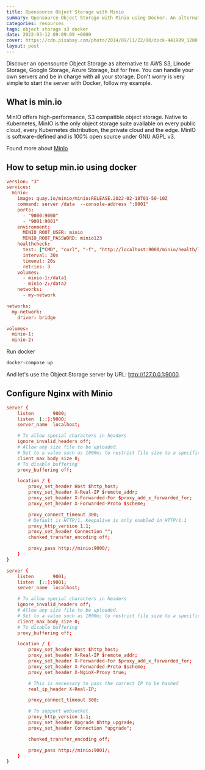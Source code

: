 ```yaml
---
title: Opensource Object Storage with Minio
summary: Opensource Object Storage with Minio using Docker. An alternative to AWS S3, Linode Storage, Google Storage, Azure Storage.
categories: resources
tags: object storage s3 docker
date: 2022-03-12 09:09:09 +0000
cover: https://cdn.pixabay.com/photo/2014/09/11/22/00/dock-441989_1280.jpg
layout: post
---
```


Discover an opensource Object Storage as alternative to AWS S3, Linode Storage, Google Storage, Azure Storage, but for free. You can handle your own servers and be in charge with all your storage. Don't worry is very simple to start the server with Docker, follow my example.

## What is min.io

MinIO offers high-performance, S3 compatible object storage.
Native to Kubernetes, MinIO is the only object storage suite available on every public cloud, every Kubernetes distribution, the private cloud and the edge. MinIO is software-defined and is 100% open source under GNU AGPL v3.

Found more about [MinIo](https://min.io/)

## How to setup min.io using docker


```conf
version: "3"
services:
  minio:
    image: quay.io/minio/minio:RELEASE.2022-02-18T01-50-10Z
    command: server /data  --console-address ":9001"
    ports:
      - "9000:9000"
      - "9001:9001"
    environment:
      MINIO_ROOT_USER: minio
      MINIO_ROOT_PASSWORD: minio123
    healthcheck:
      test: ["CMD", "curl", "-f", "http://localhost:9000/minio/health/live"]
      interval: 30s
      timeout: 20s
      retries: 3
    volumes:
      - minio-1:/data1
      - minio-2:/data2
    networks:
      - my-network

networks:
  my-network:
    driver: bridge

volumes:
  minio-1:
  minio-2:
```

Run docker

```sh
docker-compose up
```

And let's use the Object Storage server by URL:  http://127.0.0.1:9000.

## Configure Nginx with Minio

```conf
server {
    listen       9000;
    listen  [::]:9000;
    server_name  localhost;

    # To allow special characters in headers
    ignore_invalid_headers off;
    # Allow any size file to be uploaded.
    # Set to a value such as 1000m; to restrict file size to a specific value
    client_max_body_size 0;
    # To disable buffering
    proxy_buffering off;

    location / {
        proxy_set_header Host $http_host;
        proxy_set_header X-Real-IP $remote_addr;
        proxy_set_header X-Forwarded-For $proxy_add_x_forwarded_for;
        proxy_set_header X-Forwarded-Proto $scheme;

        proxy_connect_timeout 300;
        # Default is HTTP/1, keepalive is only enabled in HTTP/1.1
        proxy_http_version 1.1;
        proxy_set_header Connection "";
        chunked_transfer_encoding off;

        proxy_pass http://minio:9000/;
    }
}

server {
    listen       9001;
    listen  [::]:9001;
    server_name  localhost;

    # To allow special characters in headers
    ignore_invalid_headers off;
    # Allow any size file to be uploaded.
    # Set to a value such as 1000m; to restrict file size to a specific value
    client_max_body_size 0;
    # To disable buffering
    proxy_buffering off;

    location / {
        proxy_set_header Host $http_host;
        proxy_set_header X-Real-IP $remote_addr;
        proxy_set_header X-Forwarded-For $proxy_add_x_forwarded_for;
        proxy_set_header X-Forwarded-Proto $scheme;
        proxy_set_header X-NginX-Proxy true;

        # This is necessary to pass the correct IP to be hashed
        real_ip_header X-Real-IP;

        proxy_connect_timeout 300;

        # To support websocket
        proxy_http_version 1.1;
        proxy_set_header Upgrade $http_upgrade;
        proxy_set_header Connection "upgrade";

        chunked_transfer_encoding off;

        proxy_pass http://minio:9001/;
    }
}
```